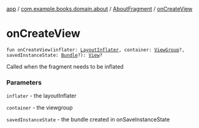 [app](../../index.md) / [com.example.books.domain.about](../index.md) / [AboutFragment](index.md) / [onCreateView](./on-create-view.md)

# onCreateView

`fun onCreateView(inflater: `[`LayoutInflater`](https://developer.android.com/reference/android/view/LayoutInflater.html)`, container: `[`ViewGroup`](https://developer.android.com/reference/android/view/ViewGroup.html)`?, savedInstanceState: `[`Bundle`](https://developer.android.com/reference/android/os/Bundle.html)`?): `[`View`](https://developer.android.com/reference/android/view/View.html)`?`

Called when the fragment needs to be inflated

### Parameters

`inflater` - the layoutInflater

`container` - the viewgroup

`savedInstanceState` - the bundle created in onSaveInstanceState